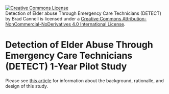 <a rel="license" href="http://creativecommons.org/licenses/by-nc-nd/4.0/"><img alt="Creative Commons License" style="border-width:0" src="https://i.creativecommons.org/l/by-nc-nd/4.0/88x31.png" /></a><br /><span xmlns:dct="http://purl.org/dc/terms/" property="dct:title">Detection of Elder abuse Through Emergency Care Technicians (DETECT)</span> by <span xmlns:cc="http://creativecommons.org/ns#" property="cc:attributionName">Brad Cannell</span> is licensed under a <a rel="license" href="http://creativecommons.org/licenses/by-nc-nd/4.0/">Creative Commons Attribution-NonCommercial-NoDerivatives 4.0 International License</a>.

# Detection of Elder Abuse Through Emergency Care Technicians (DETECT) 1-Year Pilot Study

Please see [this article](https://jamanetwork.com/journals/jamanetworkopen/fullarticle/2765655?resultClick=3) for information about the background, rationalle, and design of this study.
